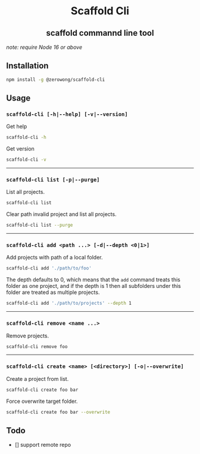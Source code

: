 <h1 align="center">Scaffold Cli</h1>

<h2 align="center">scaffold commannd line tool</h2>

_note: require Node 16 or above_

## Installation

```bash
npm install -g @zerowong/scaffold-cli
```

## Usage

### `scaffold-cli [-h|--help] [-v|--version]`

Get help

```bash
scaffold-cli -h
```

Get version

```bash
scaffold-cli -v
```

---

### `scaffold-cli list [-p|--purge]`

List all projects.

```bash
scaffold-cli list
```

Clear path invalid project and list all projects.

```bash
scaffold-cli list --purge
```

---

### `scaffold-cli add <path ...> [-d|--depth <0|1>]`

Add projects with path of a local folder.

```bash
scaffold-cli add './path/to/foo'
```

The depth defaults to 0, which means that the `add` command treats this folder as one project, and if the depth is 1 then all subfolders under this folder are treated as multiple projects.

```bash
scaffold-cli add './path/to/projects' --depth 1
```

---

### `scaffold-cli remove <name ...>`

Remove projects.

```bash
scaffold-cli remove foo
```

---

### `scaffold-cli create <name> [<directory>] [-o|--overwrite]`

Create a project from list.

```bash
scaffold-cli create foo bar
```

Force overwrite target folder.

```bash
scaffold-cli create foo bar --overwrite
```

## Todo

- [] support remote repo
